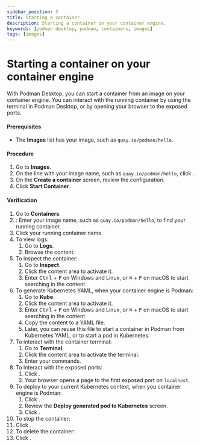 ```yaml
---
sidebar_position: 5
title: Starting a container
description: Starting a container on your container engine.
keywords: [podman desktop, podman, containers, images]
tags: [images]
---
```


# Starting a container on your container engine

With Podman Desktop, you can start a container from an image on your container engine.
You can interact with the running container by using the terminal in Podman Desktop, or by opening your browser to the exposed ports.

#### Prerequisites

- The **<icon icon="fa-solid fa-cloud" size="lg" /> Images** list has your image, such as `quay.io/podman/hello`.

#### Procedure

1. Go to **<icon icon="fa-solid fa-cloud" size="lg" /> Images**.
1. On the line with your image name, such as `quay.io/podman/hello`, click **<icon icon="fa-solid fa-play" size="lg" />**.
1. On the **Create a container** screen, review the configuration.
1. Click **<icon icon="fa-solid fa-play" size="lg" /> Start Container**.

#### Verification

1. Go to **<icon icon="fa-solid fa-cubes" size="lg" /> Containers**.
1. **<icon icon="fa-solid fa-search" size="lg" />**: Enter your image name, such as `quay.io/podman/hello`, to find your running container.
1. Click your running container name.
1. To view logs:
   1. Go to **Logs**.
   1. Browse the content.
1. To inspect the container:
   1. Go to **Inspect**.
   1. Click the content area to activate it.
   1. Enter <kbd>Ctrl</kbd> + <kbd>F</kbd> on Windows and Linux, or <kbd>⌘</kbd> + <kbd>F</kbd> on macOS to start searching in the content.
1. To generate Kubernetes YAML, when your container engine is Podman:
   1. Go to **Kube**.
   1. Click the content area to activate it.
   1. Enter <kbd>Ctrl</kbd> + <kbd>F</kbd> on Windows and Linux, or <kbd>⌘</kbd> + <kbd>F</kbd> on macOS to start searching in the content.
   1. Copy the content to a YAML file.
   1. Later, you can reuse this file to start a container in Podman from Kubernetes YAML, or to start a pod in Kubernetes.
1. To interact with the container terminal:
   1. Go to **Terminal**.
   1. Click the content area to activate the terminal.
   1. Enter your commands.
1. To interact with the exposed ports:
   1. Click **<icon icon="fa-solid fa-external-link" size="lg" />**.
   1. Your browser opens a page to the first exposed port on `localhost`.
1. To deploy to your current Kubernetes context, when you container engine is Podman:
   1. Click **<icon icon="fa-solid fa-rocket" size="lg" />**.
   1. Review the **Deploy generated pod to Kubernetes** screen.
   1. Click **<icon icon="fa-solid fa-rocket" size="lg" />**.
1. To stop the container:
1. Click **<icon icon="fa-solid fa-stop" size="lg" />**.
1. To delete the container:
1. Click **<icon icon="fa-solid fa-trash" size="lg" />**.
